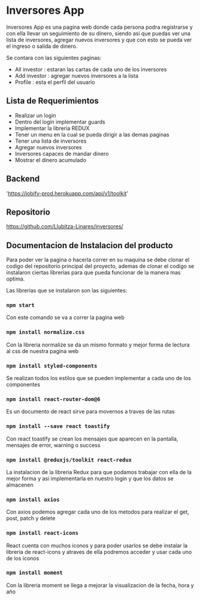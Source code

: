 # Inversores App

Inversores App es una pagina web donde cada persona podra registrarse y con ella llevar un seguimiento de su dinero, siendo asi que puedas ver una lista de inversores, agregar nuevos inversores y que con esto se pueda ver el ingreso o salida de dinero.

Se contara con las siguientes paginas:

* All investor : estaran las cartas de cada uno de los inversores
* Add investor : agregar nuevos inversores a la lista
* Profile : esta el perfil del usuario

## Lista de Requerimientos

* Realizar un login
* Dentro del login implementar guards
* Implementar la libreria REDUX
* Tener un menu en la cual se pueda dirigir a las demas paginas
* Tener una lista de inversores 
* Agregar nuevos inversores
* Inversores capaces de mandar dinero
* Mostrar el dinero acumulado

## Backend

'https://jobify-prod.herokuapp.com/api/v1/toolkit'

## Repositorio

https://github.com/Llubitza-Linares/inversores/

## Documentacion de Instalacion del producto

Para poder ver la pagina o hacerla correr en su maquina se debe clonar el codigo del repositorio principal del proyecto, ademas de clonar el codigo se instalaron ciertas librerias para que pueda funcionar de la manera mas optima.

Las librerias que se instalaron son las siguientes:

### `npm start`

Con este comando se va a correr la pagina web

### `npm install normalize.css`

Con la libreria normalize se da un mismo formato y mejor forma de lectura al css de nuestra pagina web

### `npm install styled-components`

Se realizan todos los estilos que se pueden implementar a cada uno de los componentes

### `npm install react-router-dom@6`

Es un documento de react sirve para movernos a traves de las rutas

### `npm install --save react toastify`

Con react toastify se crean los mensajes que aparecen en la pantalla, mensajes de error, warning o success

### `npm install @reduxjs/toolkit react-redux`

La instalacion de la libreria Redux para que podamos trabajar con ella de la mejor forma y asi implementarla en nuestro login y que los datos se almacenen 

### `npm install axios`

Con axios podemos agregar cada uno de los metodos para realizar el get, post, patch y delete

### `npm install react-icons`

React cuenta con muchos iconos y para poder usarlos se debe instalar la libreria de react-icons y atraves de ella podremos acceder y usar cada uno de los iconos

### `npm install moment`

Con la libreria moment se llega a mejorar la visualizacion de la fecha, hora y año
